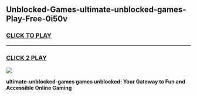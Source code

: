 
## Unblocked-Games-ultimate-unblocked-games-Play-Free-0i50v
<h3>
<a href="https://premium76.site?title=ultimate-unblocked-games&ref=10A">CLICK TO PLAY</a></h3>
<hr>

<h3>
<a href="https://premium76.site?title=ultimate-unblocked-games&ref=10A">CLICK 2 PLAY</a>
  
</h3>

<a href="https://premium76.site?title=ultimate-unblocked-games&ref=10A"><img src="https://clearcache.store/games.png"></a>


**ultimate-unblocked-games games unblocked: Your Gateway to Fun and Accessible Online Gaming**
